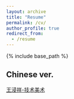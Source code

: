 ```yaml
---
layout: archive
title: "Resume"
permalink: /cv/
author_profile: true
redirect_from:
  - /resume
---
```


{% include base_path %}

Chinese ver.
-----
[王浸祥-技术美术](/Resume.pdf)
